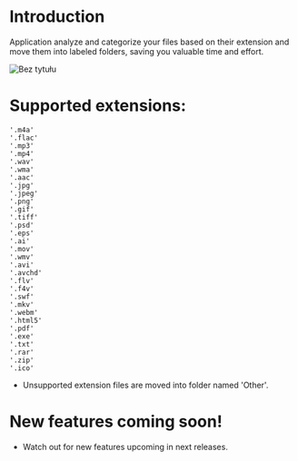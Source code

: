 # Introduction
Application analyze and categorize your files based on their extension and move them into labeled folders, saving you valuable time and effort.


![Bez tytułu](https://github.com/Adolsik/File-Organizer/assets/75134645/45cf6f58-bfba-4860-b53e-4f181a9f2cde)

# Supported extensions:
    '.m4a'
    '.flac'
    '.mp3'
    '.mp4'
    '.wav'
    '.wma' 
    '.aac' 
    '.jpg'
    '.jpeg'
    '.png' 
    '.gif' 
    '.tiff'
    '.psd' 
    '.eps' 
    '.ai' 
    '.mov' 
    '.wmv' 
    '.avi' 
    '.avchd' 
    '.flv' 
    '.f4v' 
    '.swf' 
    '.mkv' 
    '.webm'
    '.html5'
    '.pdf' 
    '.exe' 
    '.txt' 
    '.rar' 
    '.zip'
    '.ico'
- Unsupported extension files are moved into folder named 'Other'.
# New features coming soon!
- Watch out for new features upcoming in next releases.
